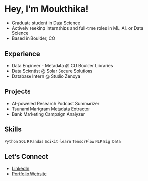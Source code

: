 # Hey, I'm Moukthika!

- Graduate student in Data Science  
- Actively seeking internships and full-time roles in ML, AI, or Data Science  
- Based in Boulder, CO

## Experience
- Data Engineer - Metadata @ CU Boulder Libraries  
- Data Scientist @ Solar Secure Solutions
- Database Intern @ Studio Zenoya

## Projects
- AI-powered Research Podcast Summarizer  
- Tsunami Marigram Metadata Extractor  
- Bank Marketing Campaign Analyzer

## Skills
`Python` `SQL` `R` `Pandas` `Scikit-learn` `TensorFlow` `NLP` `Big Data`  

## Let’s Connect
- [LinkedIn](https://www.linkedin.com/in/moukthika-gunapaneedu/)
- [Portfolio Website](https://moukthika-gunapaneedu.github.io/portfolio-website/)
